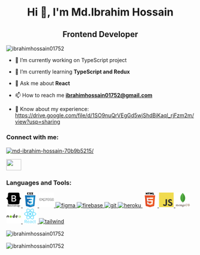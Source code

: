 <h1 align="center">Hi 👋, I'm Md.Ibrahim Hossain</h1>
<h2 align="center">Frontend Developer</h2>

<p align="left"> <img src="https://komarev.com/ghpvc/?username=ibrahimhossain01752&label=Profile%20views&color=0e75b6&style=flat" alt="ibrahimhossain01752" /> </p>

- 🔭 I’m currently working on TypeScript project

- 🌱 I’m currently learning **TypeScript and Redux**

- 💬 Ask me about **React**

- 📫 How to reach me **ibrahimhossain01752@gmail.com**

- 📄 Know about my experience: https://drive.google.com/file/d/1SO9nuQrVEgGd5wjShdBiKaql_rjFzm2m/view?usp=sharing 
<h3 align="left">Connect with me:</h3>
<div align="left>
  <p align="left">
<a href="https://www.linkedin.com/in/ibrhim-hossain-52199ebu/" target="blank"><img align="center" src="https://raw.githubusercontent.com/rahuldkjain/github-profile-readme-generator/master/src/images/icons/Social/linked-in-alt.svg" alt="md-ibrahim-hossain-70b9b5215/" height="30" width="40" /></a>
</p>
<p align="left">
<a href="https://twitter.com/Ibrahim66615473?s=09" target="blank"><img align="center" src="https://help.twitter.com/content/dam/help-twitter/brand/logo.png" height="30" width="40" /></a>
</p>
<div>

<h3 align="left">Languages and Tools:</h3>
<p align="left"> <a href="https://getbootstrap.com" target="_blank" rel="noreferrer"> <img src="https://raw.githubusercontent.com/devicons/devicon/master/icons/bootstrap/bootstrap-plain-wordmark.svg" alt="bootstrap" width="40" height="40"/> </a> <a href="https://www.w3schools.com/css/" target="_blank" rel="noreferrer"> <img src="https://raw.githubusercontent.com/devicons/devicon/master/icons/css3/css3-original-wordmark.svg" alt="css3" width="40" height="40"/> </a> <a href="https://expressjs.com" target="_blank" rel="noreferrer"> <img src="https://raw.githubusercontent.com/devicons/devicon/master/icons/express/express-original-wordmark.svg" alt="express" width="40" height="40"/> </a> <a href="https://www.figma.com/" target="_blank" rel="noreferrer"> <img src="https://www.vectorlogo.zone/logos/figma/figma-icon.svg" alt="figma" width="40" height="40"/> </a> <a href="https://firebase.google.com/" target="_blank" rel="noreferrer"> <img src="https://www.vectorlogo.zone/logos/firebase/firebase-icon.svg" alt="firebase" width="40" height="40"/> </a> <a href="https://git-scm.com/" target="_blank" rel="noreferrer"> <img src="https://www.vectorlogo.zone/logos/git-scm/git-scm-icon.svg" alt="git" width="40" height="40"/> </a> <a href="https://heroku.com" target="_blank" rel="noreferrer"> <img src="https://www.vectorlogo.zone/logos/heroku/heroku-icon.svg" alt="heroku" width="40" height="40"/> </a> <a href="https://www.w3.org/html/" target="_blank" rel="noreferrer"> <img src="https://raw.githubusercontent.com/devicons/devicon/master/icons/html5/html5-original-wordmark.svg" alt="html5" width="40" height="40"/> </a> <a href="https://developer.mozilla.org/en-US/docs/Web/JavaScript" target="_blank" rel="noreferrer"> <img src="https://raw.githubusercontent.com/devicons/devicon/master/icons/javascript/javascript-original.svg" alt="javascript" width="40" height="40"/> </a> <a href="https://www.mongodb.com/" target="_blank" rel="noreferrer"> <img src="https://raw.githubusercontent.com/devicons/devicon/master/icons/mongodb/mongodb-original-wordmark.svg" alt="mongodb" width="40" height="40"/> </a> <a href="https://nodejs.org" target="_blank" rel="noreferrer"> <img src="https://raw.githubusercontent.com/devicons/devicon/master/icons/nodejs/nodejs-original-wordmark.svg" alt="nodejs" width="40" height="40"/> </a> <a href="https://reactjs.org/" target="_blank" rel="noreferrer"> <img src="https://raw.githubusercontent.com/devicons/devicon/master/icons/react/react-original-wordmark.svg" alt="react" width="40" height="40"/> </a> <a href="https://tailwindcss.com/" target="_blank" rel="noreferrer"> <img src="https://www.vectorlogo.zone/logos/tailwindcss/tailwindcss-icon.svg" alt="tailwind" width="40" height="40"/> </a> </p>

<p><img align="center" src="https://github-readme-stats.vercel.app/api/top-langs?username=ibrahimhossain01752&show_icons=true&locale=en&layout=compact" alt="ibrahimhossain01752" /></p>

<p><img align="center" src="https://github-readme-streak-stats.herokuapp.com/?user=ibrahimhossain01752&" alt="ibrahimhossain01752" /></p>

